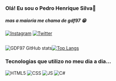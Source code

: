 ### Olá! Eu sou o Pedro Henrique Silva👋
##### mas a maioria me chama de gdf97 😁

 [![Instagram](https://img.shields.io/badge/Instagram-E4405F?style=for-the-badge&logo=instagram&logoColor=white)](https://www.instagram.com/pedrohs.ordepsh/) [![Twitter](https://img.shields.io/badge/Twitter-1DA1F2?style=for-the-badge&logo=twitter&logoColor=white)](https://twitter.com/pdrrrrhs)

##
![GDF97 GitHub stats](https://github-readme-stats.vercel.app/api?username=GDF97&show_icons=true&theme=tokyonight)[![Top Langs](https://github-readme-stats.vercel.app/api/top-langs/?username=gdf97&layout=compact&langs_count=16&theme=tokyonight)](https://github.com/gdf97/github-readme-stats)



 ### Tecnologias que utilizo no meu dia a dia...


<div>
   <img align="center" src="https://img.shields.io/badge/HTML-239120?style=for-the-badge&logo=html5&logoColor=white" alt="HTML5">
    <img align="center" src="https://img.shields.io/badge/CSS3-1572B6?style=for-the-badge&logo=css3&logoColor=white" alt="CSS">
    <img align="center" src="https://img.shields.io/badge/JavaScript-323330?style=for-the-badge&logo=javascript&logoColor=F7DF1E" alt="JS">
    <img align="center" src="https://img.shields.io/badge/C%23-239120?style=for-the-badge&logo=c-sharp&logoColor=white" alt="C#"> 
</div>
<!---
GDF97/GDF97 is a ✨ special ✨ repository because its `README.md` (this file) appears on your GitHub profile.
You can click the Preview link to take a look at your changes.
--->
